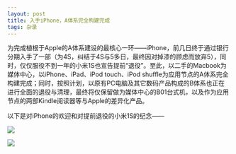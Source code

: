 ```yaml
---
layout: post
title: 入手iPhone，A体系完全构建完成
tags: 杂录
---
```


为完成植根于Apple的A体系建设的最核心一环——iPhone，前几日终于通过银行分期入手了一部（为4S，纠结于4S与5多日，最终因对掉漆的顾虑而放弃5），同时，仅仅服役不到一年的小米1S也宣告提前“退役”。至此，以二手的Macbook为媒体中心，以iPhone、iPad、iPod touch、iPod shuffle为应用节点的A体系完全构建完成；同时，按照计划，以原有PC电脑及其它数码产品构成的B体系也正在进行全面的退役与清理，最终将仅保留做为媒体中心的B01台式机，以及作为应用节点的两部Kindle阅读器等与Apple的差异化产品。

以下是对iPhone的欢迎和对提前退役的小米1S的纪念——

![](http://image.cpxxpc.com/iphone1.jpg-700)

![](http://image.cpxxpc.com/iphone2.jpg-700)

